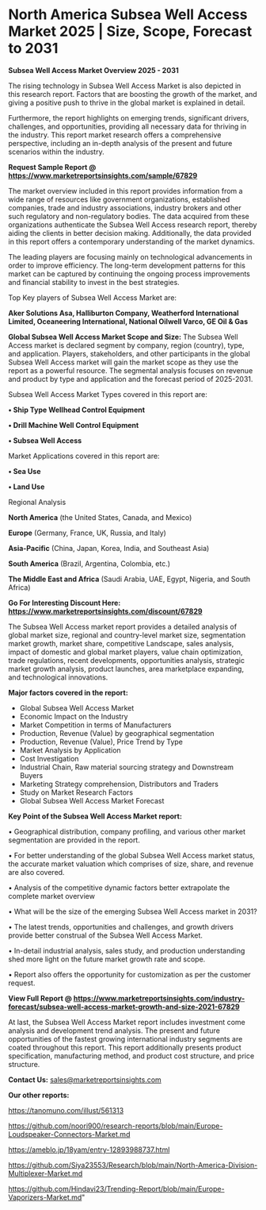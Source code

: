 # North America Subsea Well Access Market 2025 | Size, Scope, Forecast to 2031

<Strong> Subsea Well Access Market Overview 2025 - 2031</strong>

The rising technology in Subsea Well Access Market is also depicted in this research report. Factors that are boosting the growth of the market, and giving a positive push to thrive in the global market is explained in detail.

Furthermore, the report highlights on emerging trends, significant drivers, challenges, and opportunities, providing all necessary data for thriving in the industry. This report market research offers a comprehensive perspective, including an in-depth analysis of the present and future scenarios within the industry.

<strong>Request Sample Report @ <a href=https://www.marketreportsinsights.com/sample/67829>https://www.marketreportsinsights.com/sample/67829</a></strong>

The market overview included in this report provides information from a wide range of resources like government organizations, established companies, trade and industry associations, industry brokers and other such regulatory and non-regulatory bodies. The data acquired from these organizations authenticate the Subsea Well Access research report, thereby aiding the clients in better decision making. Additionally, the data provided in this report offers a contemporary understanding of the market dynamics.

The leading players are focusing mainly on technological advancements in order to improve efficiency. The long-term development patterns for this market can be captured by continuing the ongoing process improvements and financial stability to invest in the best strategies.

Top Key players of Subsea Well Access Market are:

<strong>Aker Solutions Asa, Halliburton Company, Weatherford International Limited, Oceaneering International, National Oilwell Varco, GE Oil & Gas</strong>

<strong><b>Global Subsea Well Access Market Scope and Size:</b></strong>
The Subsea Well Access market is declared segment by company, region (country), type, and application. Players, stakeholders, and other participants in the global Subsea Well Access market will gain the market scope as they use the report as a powerful resource. The segmental analysis focuses on revenue and product by type and application and the forecast period of 2025-2031.

Subsea Well Access Market Types covered in this report are:

<strong>• Ship Type Wellhead Control Equipment

• Drill Machine Well Control Equipment

• Subsea Well Access</strong>

Market Applications covered in this report are:

<strong>• Sea Use

• Land Use</strong> 

Regional Analysis

<strong>North America</strong> (the United States, Canada, and Mexico)

<strong>Europe</strong> (Germany, France, UK, Russia, and Italy)

<strong>Asia-Pacific</strong> (China, Japan, Korea, India, and Southeast Asia)

<strong>South America</strong> (Brazil, Argentina, Colombia, etc.)

<strong>The Middle East and Africa</strong> (Saudi Arabia, UAE, Egypt, Nigeria, and South Africa)

<strong>Go For Interesting Discount Here: <a href=https://www.marketreportsinsights.com/discount/67829>https://www.marketreportsinsights.com/discount/67829</a></strong>

The Subsea Well Access market report provides a detailed analysis of global market size, regional and country-level market size, segmentation market growth, market share, competitive Landscape, sales analysis, impact of domestic and global market players, value chain optimization, trade regulations, recent developments, opportunities analysis, strategic market growth analysis, product launches, area marketplace expanding, and technological innovations.

<strong><b>Major factors covered in the report:</b></strong>
<ul>
  <li>Global Subsea Well Access Market </li>
  <li>Economic Impact on the Industry</li>
  <li>Market Competition in terms of Manufacturers</li>
  <li>Production, Revenue (Value) by geographical segmentation</li>
  <li>Production, Revenue (Value), Price Trend by Type</li>
  <li>Market Analysis by Application</li>
  <li>Cost Investigation</li>
  <li>Industrial Chain, Raw material sourcing strategy and Downstream Buyers</li>
  <li>Marketing Strategy comprehension, Distributors and Traders</li>
  <li>Study on Market Research Factors</li>
  <li>Global Subsea Well Access Market Forecast</li>
</ul>

<strong><b>Key Point of the Subsea Well Access Market report:</b></strong>

• Geographical distribution, company profiling, and various other market segmentation are provided in the report.

• For better understanding of the global Subsea Well Access market status, the accurate market valuation which comprises of size, share, and revenue are also covered.

• Analysis of the competitive dynamic factors better extrapolate the complete market overview

• What will be the size of the emerging Subsea Well Access market in 2031?

• The latest trends, opportunities and challenges, and growth drivers provide better construal of the Subsea Well Access Market.

• In-detail industrial analysis, sales study, and production understanding shed more light on the future market growth rate and scope.

• Report also offers the opportunity for customization as per the customer request.

<strong><b>View Full Report @ <a href=https://www.marketreportsinsights.com/industry-forecast/subsea-well-access-market-growth-and-size-2021-67829>https://www.marketreportsinsights.com/industry-forecast/subsea-well-access-market-growth-and-size-2021-67829</a></b></strong>


At last, the Subsea Well Access Market report includes investment come analysis and development trend analysis. The present and future opportunities of the fastest growing international industry segments are coated throughout this report. This report additionally presents product specification, manufacturing method, and product cost structure, and price structure.

<strong>Contact Us:</strong>
sales@marketreportsinsights.com

<strong>Our other reports:</strong>

<a href=https://tanomuno.com/illust/561313>https://tanomuno.com/illust/561313</a>

<a href=https://github.com/noori900/research-reports/blob/main/Europe-Loudspeaker-Connectors-Market.md>https://github.com/noori900/research-reports/blob/main/Europe-Loudspeaker-Connectors-Market.md</a>

<a href=https://ameblo.jp/18yam/entry-12893988737.html>https://ameblo.jp/18yam/entry-12893988737.html</a>

<a href=https://github.com/Siya23553/Research/blob/main/North-America-Division-Multiplexer-Market.md>https://github.com/Siya23553/Research/blob/main/North-America-Division-Multiplexer-Market.md</a>

<a href=https://github.com/Hindavi23/Trending-Report/blob/main/Europe-Vaporizers-Market.md>https://github.com/Hindavi23/Trending-Report/blob/main/Europe-Vaporizers-Market.md</a>"
